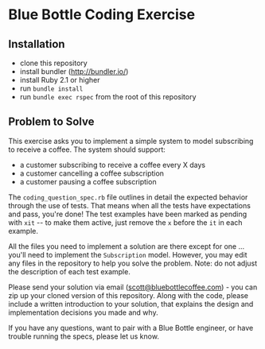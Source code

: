 # Blue Bottle Coding Exercise

## Installation

- clone this repository
- install bundler (http://bundler.io/)
- install Ruby 2.1 or higher
- run ```bundle install```
- run ```bundle exec rspec``` from the root of this repository

## Problem to Solve

This exercise asks you to implement a simple system to model subscribing to receive a coffee. The system should support:

- a customer subscribing to receive a coffee every X days
- a customer cancelling a coffee subscription
- a customer pausing a coffee subscription

The ```coding_question_spec.rb``` file outlines in detail the expected behavior through the use of tests. That means when all the tests have expectations and pass, you're done! The test examples have been marked as pending with `xit` -- to make them active, just remove the `x` before the `it` in each example.

All the files you need to implement a solution are there except for one ... you'll need to implement the `Subscription` model. However, you may edit any files in the repository to help you solve the problem. Note: do not adjust the description of each test example.

Please send your solution via email (scott@bluebottlecoffee.com) - you can zip up your cloned version of this repository. Along with the code, please include a written introduction to your solution, that explains the design and implementation decisions you made and why.

If you have any questions, want to pair with a Blue Bottle engineer, or have trouble running the specs, please let us know.
